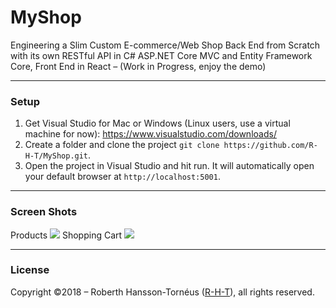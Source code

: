 # MyShop
Engineering a Slim Custom E-commerce/Web Shop Back End from Scratch with its own RESTful API in C# ASP.NET Core MVC and Entity Framework Core, Front End in React – (Work in Progress, enjoy the demo)

---
### Setup
1. Get Visual Studio for Mac or Windows (Linux users, use a virtual machine for now): https://www.visualstudio.com/downloads/
2. Create a folder and clone the project `git clone https://github.com/R-H-T/MyShop.git`.
3. Open the project in Visual Studio and hit run. It will automatically open your default browser at `http://localhost:5001`.
---

### Screen Shots
Products
![][image-1]
Shopping Cart
![][image-2]

---
### License
Copyright ©2018 – Roberth Hansson-Tornéus ([R-H-T][1]), all rights reserved.

[1]:	https://github.com/R-H-T

[image-1]:	ScreenShot1.png
[image-2]:	ScreenShot2.png